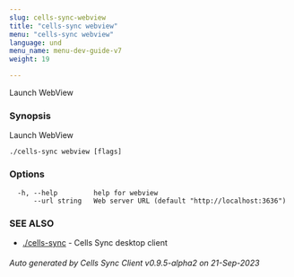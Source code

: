 ```yaml
---
slug: cells-sync-webview
title: "cells-sync webview"
menu: "cells-sync webview"
language: und
menu_name: menu-dev-guide-v7
weight: 19

---
```

Launch WebView

### Synopsis

Launch WebView

```
./cells-sync webview [flags]
```

### Options

```
  -h, --help         help for webview
      --url string   Web server URL (default "http://localhost:3636")
```

### SEE ALSO

* [./cells-sync](../cells-sync)	 - Cells Sync desktop client

###### Auto generated by Cells Sync Client v0.9.5-alpha2 on 21-Sep-2023

